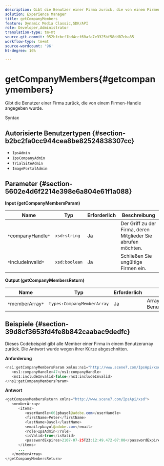```yaml
---
description: Gibt die Benutzer einer Firma zurück, die von einem Firmen-Handle angegeben wurde.
solution: Experience Manager
title: getCompanyMembers
feature: Dynamic Media Classic,SDK/API
role: Developer,Administrator
translation-type: tm+mt
source-git-commit: 052bfcbcf1bd4ccf60afa7e3325bf58dd07cba85
workflow-type: tm+mt
source-wordcount: '96'
ht-degree: 16%

---
```



# getCompanyMembers{#getcompanymembers}

Gibt die Benutzer einer Firma zurück, die von einem Firmen-Handle angegeben wurde.

Syntax

## Autorisierte Benutzertypen {#section-b2bc2fa0cc944cea8be82524838307cc}

* `IpsAdmin`
* `IpsCompanyAdmin`
* `TrialSiteAdmin`
* `ImagePortalAdmin`

## Parameter {#section-5602e4d6f2214e398e6a804e61f1a088}

**Input (getCompanyMembersParam)**

| Name | Typ | Erforderlich | Beschreibung |
|---|---|---|---|
| `*`companyHandle`*` | `xsd:string` | Ja | Der Griff zu der Firma, deren Mitglieder Sie abrufen möchten. |
| `*`includeInvalid`*` | `xsd:boolean` | Ja | Schließen Sie ungültige Firmen ein. |

**Output (getCompanyMembersReturn)**

| Name | Typ | Erforderlich | Beschreibung |
|---|---|---|---|
| `*`memberArray`*` | `types:CompanyMemberArray` | Ja | Array von Benutzermitgliedschaften. |

## Beispiele {#section-39d8cf3653fd4fe8b842caabac9dedfc}

Dieses Codebeispiel gibt alle Member einer Firma in einem Benutzerarray zurück. Die Antwort wurde wegen ihrer Kürze abgeschnitten.

**Anforderung**

```java
<ns1:getCompanyMembersParam xmlns:ns1="http://www.scene7.com/IpsApi/xsd">
   <ns1:companyHandle>47</ns1:companyHandle>
   <ns1:includeInvalid>false</ns1:includeInvalid>
</ns1:getCompanyMembersParam>
```

**Antwort**

```java
<getCompanyMembersReturn xmlns="http://www.scene7.com/IpsApi/xsd">
   <memberArray>
      <items>
         <userHandle>66|pbayol@adobe.com</userHandle>
         <firstName>Peter</firstName>
         <lastName>Bayol</lastName>
         <email>pbayol@adobe.com</email>
         <role>IpsAdmin</role>
         <isValid>true</isValid>
         <passwordExpires>2107-07-25T23:12:49.472-07:00</passwordExpires>
      </items>
      ...
   </memberArray>
</getCompanyMembersReturn>
```

